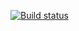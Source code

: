 [![Build status](https://ci.appveyor.com/api/projects/status/hk1mj5c3xaqcsq7j?svg=true)](https://ci.appveyor.com/project/nhegm/auto-hw5-task1)